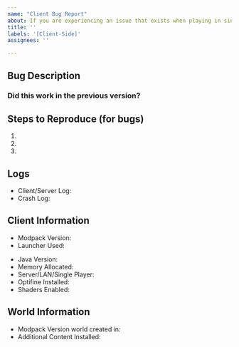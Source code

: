 ```yaml
---
name: "Client Bug Report"
about: If you are experiencing an issue that exists when playing in singleplayer
title: ''
labels: '[Client-Side]'
assignees: ''

---
```


<!--

Please ensure that you fill in all the required information needed as specified by the template below. Enter text following any "<!-- 📝 -- >" in the template below.

NOTE: If your issue was encountered after changing any configuration files, added or removed mods, or updated mods. revert to a clean install and test again with a crash/bug before posting.

-->


## Bug Description
<!-- 🔷 A clear and concise description of the problem 🔷 -->
<!-- 📝-->


### Did this work in the previous version?
<!-- 🔷 Either a "Yes" or "No" 🔷 -->
<!-- 📝-->


## Steps to Reproduce (for bugs)
<!-- 🔷 A youtube video or a set of steps to reproduce 🔷 -->
<!-- 📝-->
1.
2.
3.


## Logs
<!-- 📝
Upload the latest/crash logs to PasteBin or Gist. DON'T Upload OR paste them to GitHub.
It is preferred to use https://haste.romvoid.dev -->

* Client/Server Log:<!-- 📝-->
* Crash Log:<!-- 📝-->


## Client Information
* Modpack Version:<!-- 📝-->
* Launcher Used:<!-- 📝-->

<!-- ⚠️ These can be skipped if you uploaded a crash-log -->
* Java Version:<!-- 📝-->
* Memory Allocated:<!-- 📝-->
* Server/LAN/Single Player:<!-- 📝-->
* Optifine Installed:<!-- 📝-->
* Shaders Enabled:<!-- 📝-->


## World Information
* Modpack Version world created in:<!-- 📝-->
* Additional Content Installed:<!-- 📝-->
